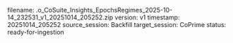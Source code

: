 filename: .o_CoSuite_Insights_EpochsRegimes_2025-10-14_232531_v1_20251014_205252.zip
version: v1
timestamp: 20251014_205252
source_session: Backfill
target_session: CoPrime
status: ready-for-ingestion
